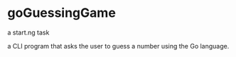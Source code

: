 # goGuessingGame

a start.ng task

a CLI program that asks the user to guess a number using the Go language.
